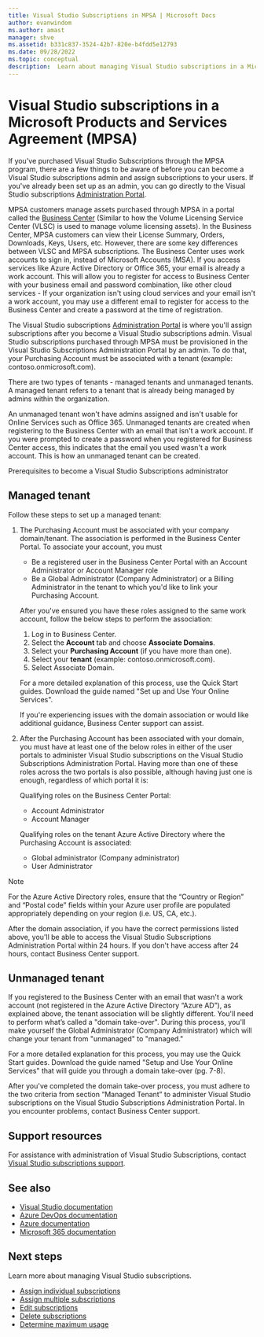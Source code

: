 ```yaml
---
title: Visual Studio Subscriptions in MPSA | Microsoft Docs
author: evanwindom
ms.author: amast
manager: shve
ms.assetid: b331c837-3524-42b7-820e-b4fdd5e12793
ms.date: 09/28/2022
ms.topic: conceptual
description:  Learn about managing Visual Studio subscriptions in a Microsoft Products and Services Agreement (MPSA)
---
```


# Visual Studio subscriptions in a Microsoft Products and Services Agreement (MPSA)

If you've purchased Visual Studio Subscriptions through the MPSA program, there are a few things to be aware of before you can become a Visual Studio subscriptions admin and assign subscriptions to your users. If you've already been set up as an admin, you can go directly to the Visual Studio subscriptions [Administration Portal](https://manage.visualstudio.com/).

MPSA customers manage assets purchased through MPSA in a portal called the [Business Center](https://businessaccount.microsoft.com/Customer) (Similar to how the Volume Licensing Service Center (VLSC) is used to manage volume licensing assets). In the Business Center, MPSA customers can view their License Summary, Orders, Downloads, Keys, Users, etc. However, there are some key differences between VLSC and MPSA subscriptions. The Business Center uses work accounts to sign in, instead of Microsoft Accounts (MSA). If you access services like Azure Active Directory or Office 365, your email is already a work account. This will allow you to register for access to Business Center with your business email and password combination, like other cloud services - If your organization isn't using cloud services and your email isn't a work account, you may use a different email to register for access to the Business Center and create a password at the time of registration.

The Visual Studio subscriptions [Administration Portal](https://manage.visualstudio.com/) is where you'll assign subscriptions after you become a Visual Studio subscriptions admin. Visual Studio subscriptions purchased through MPSA must be provisioned in the Visual Studio Subscriptions Administration Portal by an admin. To do that, your Purchasing Account must be associated with a tenant (example: contoso.onmicrosoft.com).

There are two types of tenants - managed tenants and unmanaged tenants. A managed tenant refers to a tenant that is already being managed by admins within the organization.

An unmanaged tenant won't have admins assigned and isn't usable for Online Services such as Office 365. Unmanaged tenants are created when registering to the Business Center with an email that isn't a work account. If you were prompted to create a password when you registered for Business Center access, this indicates that the email you used wasn't a work account. This is how an unmanaged tenant can be created.

Prerequisites to become a Visual Studio Subscriptions administrator

## Managed tenant

Follow these steps to set up a managed tenant:

1. The Purchasing Account must be associated with your company domain/tenant. The association is performed in the Business Center Portal. 
To associate your account, you must
   + Be a registered user in the Business Center Portal with an Account Administrator or Account Manager role
   + Be a Global Administrator (Company Administrator) or a Billing Administrator in the tenant to which you'd like to link your Purchasing Account.

   After you've ensured you have these roles assigned to the same work account, follow the below steps to perform the association:

   1. Log in to Business Center.
   2. Select the **Account** tab and choose **Associate Domains**.
   3. Select your **Purchasing Account** (if you have more than one).
   4. Select your **tenant** (example: contoso.onmicrosoft.com).
   5. Select Associate Domain.

   For a more detailed explanation of this process, use the Quick Start guides. Download the guide named "Set up and Use Your Online Services".

   If you're experiencing issues with the domain association or would like additional guidance, Business Center support can assist.

2. After the Purchasing Account has been associated with your domain, you must have at least one of the below roles in either of the user portals to administer Visual Studio subscriptions on the Visual Studio Subscriptions Administration Portal. Having more than one of these roles across the two portals is also possible, although having just one is enough, regardless of which portal it is:

   Qualifying roles on the Business Center Portal:

   + Account Administrator
   + Account Manager 
   
   Qualifying roles on the tenant Azure Active Directory where the Purchasing Account is associated:
   
   + Global administrator (Company administrator)
   + User Administrator

> [!NOTE]
> For the Azure Active Directory roles, ensure that the “Country or Region” and “Postal code” fields within your Azure user profile are populated appropriately depending on your region (i.e. US, CA, etc.).

After the domain association, if you have the correct permissions listed above, you'll be able to access the Visual Studio Subscriptions Administration Portal within 24 hours. If you don't have access after 24 hours, contact Business Center support.

## Unmanaged tenant

If you registered to the Business Center with an email that wasn't a work account (not registered in the Azure Active Directory “Azure AD”), as explained above, the tenant association will be slightly different. You'll need to perform what’s called a "domain take-over". During this process, you'll make yourself the Global Administrator (Company Administrator) which will change your tenant from "unmanaged" to "managed."

For a more detailed explanation for this process, you may use the Quick Start guides. Download the guide named "Setup and Use Your Online Services" that will guide you through a domain take-over (pg. 7-8).

After you've completed the domain take-over process, you must adhere to the two criteria from section “Managed Tenant” to administer Visual Studio subscriptions on the Visual Studio Subscriptions Administration Portal. In you encounter problems, contact Business Center support.

## Support resources

For assistance with administration of Visual Studio Subscriptions, contact [Visual Studio subscriptions support](https://aka.ms/vsadminhelp).

## See also

+ [Visual Studio documentation](/visualstudio/)
+ [Azure DevOps documentation](/azure/devops/)
+ [Azure documentation](/azure/)
+ [Microsoft 365 documentation](/microsoft-365/)

## Next steps

Learn more about managing Visual Studio subscriptions.
+ [Assign individual subscriptions](assign-license.md)
+ [Assign multiple subscriptions](assign-license-bulk.md)
+ [Edit subscriptions](edit-license.md)
+ [Delete subscriptions](delete-license.md)
+ [Determine maximum usage](maximum-usage.md)